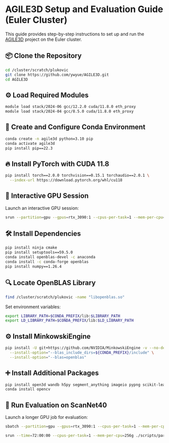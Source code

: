 # AGILE3D Setup and Evaluation Guide (Euler Cluster)

This guide provides step-by-step instructions to set up and run the [AGILE3D](https://github.com/ywyue/AGILE3D) project on the Euler cluster.

## 📦 Clone the Repository

```bash
cd /cluster/scratch/plukovic
git clone https://github.com/ywyue/AGILE3D.git
cd AGILE3D
```

## ⚙️ Load Required Modules

```bash
module load stack/2024-06 gcc/12.2.0 cuda/11.8.0 eth_proxy
module load stack/2024-04 gcc/8.5.0 cuda/11.8.0 eth_proxy
```

## 🐍 Create and Configure Conda Environment

```bash
conda create -n agile3d python=3.10 pip
conda activate agile3d
pip install pip==22.3
```

## 🔥 Install PyTorch with CUDA 11.8

```bash
pip install torch==2.0.0 torchvision==0.15.1 torchaudio==2.0.1 \
  --index-url https://download.pytorch.org/whl/cu118
```

## 🧪 Interactive GPU Session

Launch an interactive GPU session:

```bash
srun --partition=gpu --gpus=rtx_3090:1 --cpus-per-task=1 --mem-per-cpu=256G --time=12:00:00 --pty bash
```

## 🛠️ Install Dependencies

```bash
pip install ninja cmake
pip install setuptools==59.5.0
conda install openblas-devel -c anaconda
conda install -c conda-forge openblas
pip install numpy==1.26.4
```

## 🔍 Locate OpenBLAS Library

```bash
find /cluster/scratch/plukovic -name "libopenblas.so"
```

Set environment variables:

```bash
export LIBRARY_PATH=$CONDA_PREFIX/lib:$LIBRARY_PATH
export LD_LIBRARY_PATH=$CONDA_PREFIX/lib:$LD_LIBRARY_PATH
```

## ⚙️ Install MinkowskiEngine

```bash
pip install -U git+https://github.com/NVIDIA/MinkowskiEngine -v --no-deps \
  --install-option="--blas_include_dirs=${CONDA_PREFIX}/include" \
  --install-option="--blas=openblas"
```

## ➕ Install Additional Packages

```bash
pip install open3d wandb h5py segment_anything imageio pypng scikit-learn
conda install opencv
```

## 🧪 Run Evaluation on ScanNet40

Launch a longer GPU job for evaluation:

```bash
sbatch --partition=gpu --gpus=rtx_3090:1 --cpus-per-task=1 --mem-per-cpu=256G --time=96:00:00 ./scripts/eval_single_scannet40_euler.sh

srun --time=72:00:00 --cpus-per-task=1 --mem-per-cpu=256g ./scripts/parallel_download_scannet.sh --val
```




